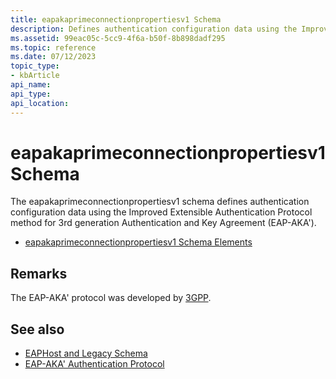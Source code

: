```yaml
---
title: eapakaprimeconnectionpropertiesv1 Schema
description: Defines authentication configuration data using the Improved Extensible Authentication Protocol method for 3rd generation Authentication and Key Agreement (EAP-AKA').
ms.assetid: 99eac05c-5cc9-4f6a-b50f-8b898dadf295
ms.topic: reference
ms.date: 07/12/2023
topic_type: 
- kbArticle
api_name: 
api_type: 
api_location: 
---
```


# eapakaprimeconnectionpropertiesv1 Schema

The eapakaprimeconnectionpropertiesv1 schema defines authentication configuration data using the Improved Extensible Authentication Protocol method for 3rd generation Authentication and Key Agreement (EAP-AKA').

- [eapakaprimeconnectionpropertiesv1 Schema Elements](eapakaprimeconnectionpropertiesv1schema-elements.md)

## Remarks

The EAP-AKA' protocol was developed by [3GPP](https://www.3gpp.org/).

## See also

- [EAPHost and Legacy Schema](eaphost-schemas.md)
- [EAP-AKA' Authentication Protocol](https://go.microsoft.com/fwlink/?LinkId=225925)
